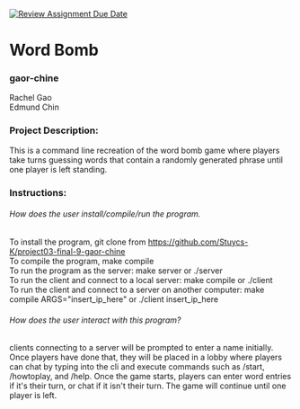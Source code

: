 [![Review Assignment Due Date](https://classroom.github.com/assets/deadline-readme-button-24ddc0f5d75046c5622901739e7c5dd533143b0c8e959d652212380cedb1ea36.svg)](https://classroom.github.com/a/SQs7pKlr)
# Word Bomb

### gaor-chine

Rachel Gao  
Edmund Chin
       
### Project Description:

This is a command line recreation of the word bomb game where players take turns guessing words that contain a randomly generated phrase until one player is left standing.
  
### Instructions:

###### How does the user install/compile/run the program.  
To install the program, git clone from https://github.com/Stuycs-K/project03-final-9-gaor-chine  
To compile the program, make compile  
To run the program as the server: make server or ./server  
To run the client and connect to a local server: make compile or ./client  
To run the client and connect to a server on another computer: make compile ARGS="insert_ip_here" or ./client insert_ip_here
###### How does the user interact with this program?  
clients connecting to a server will be prompted to enter a name initially. Once players have done that, they will be placed in a lobby where players can chat by typing into the cli and execute commands such as /start, /howtoplay, and /help. Once the game starts, players can enter word entries if it's their turn, or chat if it isn't their turn. The game will continue until one player is left.
